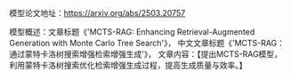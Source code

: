 模型论文地址：https://arxiv.org/abs/2503.20757

模型概述：文章标题《'MCTS-RAG: Enhancing Retrieval-Augmented Generation with Monte Carlo Tree Search'》，
中文文章标题《'MCTS-RAG：通过蒙特卡洛树搜索增强检索增强生成'》，
文章内容：【提出MCTS-RAG模型，利用蒙特卡洛树搜索优化检索增强生成过程，提高生成质量与效率。】

